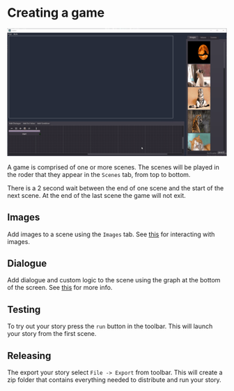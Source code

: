 # Creating a game

![Hello World!](gifs/helloworld.gif)


A game is comprised of one or more scenes. The scenes will be played in the roder that they appear in the `Scenes` tab, from top to bottom.

There is a 2 second wait between the end of one scene and the start of the next scene. At the end of the last scene the game will not exit.

## Images
Add images to a scene using the `Images` tab. See [this](./images.md) for interacting with images.

## Dialogue
Add dialogue and custom logic to the scene using the graph at the bottom of the screen. See [this](./dialogue.md) for more info.

## Testing

To try out your story press the `run` button in the toolbar. This will launch your story from the first scene.

## Releasing

The export your story select `File -> Export` from toolbar. This will create a zip folder that contains everything needed to distribute and run your story.